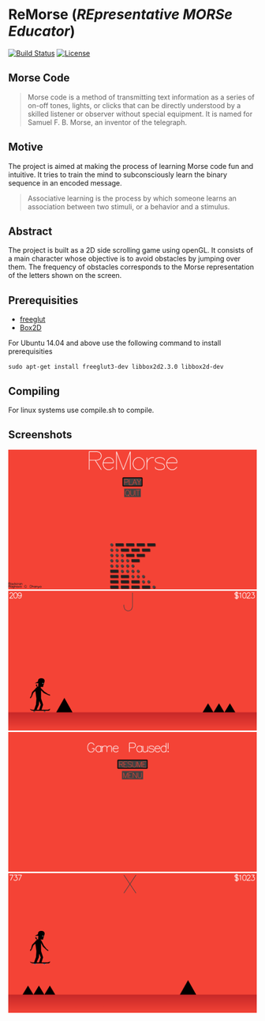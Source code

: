 # ReMorse  (_REpresentative MORSe Educator_)
[![Build Status](https://travis-ci.com/RaghavaDhanya/ReMorse.svg?token=ZdVZPoHAtDUzhsKvcU44&branch=master)](https://travis-ci.com/RaghavaDhanya/ReMorse)
[![License](https://img.shields.io/badge/license-MIT%20License-blue.svg)](https://github.com/RaghavaDhanya/ReMorse/blob/master/LICENSE)
## Morse Code 

> Morse code is a method of transmitting text information as a series of on-off tones, lights, or clicks that can be directly understood by a skilled listener or observer without special equipment. It is named for Samuel F. B. Morse, an inventor of the telegraph. 

## Motive 

The project is aimed at making the process of learning Morse code fun and intuitive. It tries to train the mind to subconsciously learn the binary sequence in an encoded message. 
> Associative learning is the process by which someone learns an association between two stimuli, or a behavior and a stimulus.

## Abstract 

The project is built as a 2D side scrolling game using openGL. It consists of a main character whose objective is to avoid obstacles by jumping over them. The frequency of obstacles corresponds to the Morse representation of the letters shown on the screen. 

## Prerequisities

* [freeglut](http://freeglut.sourceforge.net/)
* [Box2D](https://box2d.org/)

For Ubuntu 14.04 and above use the following command to install prerequisities
```
sudo apt-get install freeglut3-dev libbox2d2.3.0 libbox2d-dev
```

## Compiling

For linux systems use compile.sh to compile.

## Screenshots

![screenshot](screenshots/screenshot1.png)
![screenshot](screenshots/screenshot2.png)
![screenshot](screenshots/screenshot3.png)
![screenshot](screenshots/screenshot4.png)
